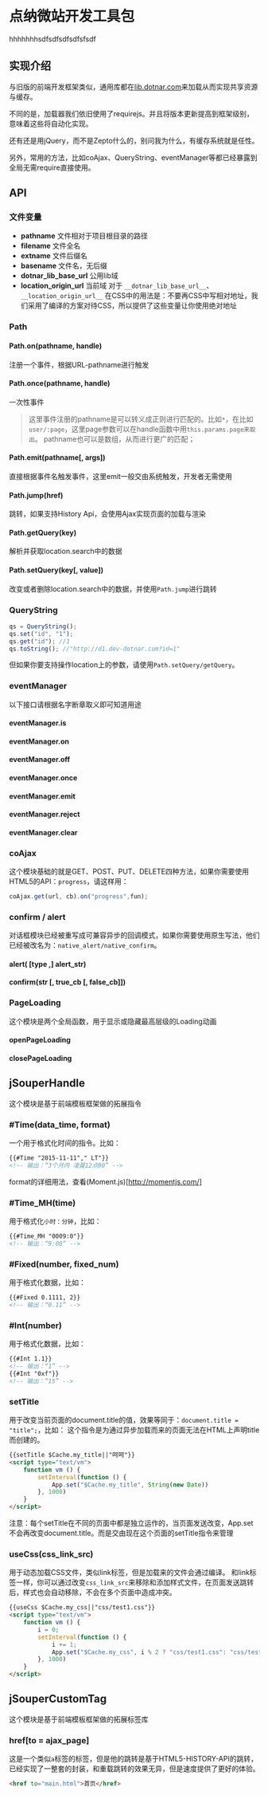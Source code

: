 # 点纳微站开发工具包
hhhhhhhsdfsdfsdfsdfsfsdf
## 实现介绍
与旧版的前端开发框架类似，通用库都在[lib.dotnar.com](http://lib.dotnar.com)来加载从而实现共享资源与缓存。

不同的是，加载器我们依旧使用了requirejs。并且将版本更新提高到框架级别，意味着这些将自动化实现。

还有还是用jQuery，而不是Zepto什么的，别问我为什么，有缓存系统就是任性。

另外，常用的方法，比如coAjax、QueryString、eventManager等都已经暴露到全局无需require直接使用。

## API

### 文件变量
* __pathname__ 文件相对于项目根目录的路径
* __filename__ 文件全名
* __extname__ 文件后缀名
* __basename__ 文件名，无后缀
* __dotnar_lib_base_url__ 公用lib域
* __location_origin_url__ 当前域
对于 `__dotnar_lib_base_url__`、 `__location_origin_url__` 在CSS中的用法是：不要再CSS中写相对地址，我们采用了编译的方案对待CSS，所以提供了这些变量让你使用绝对地址

### Path
#### Path.on(pathname, handle)
注册一个事件，根据URL-pathname进行触发

#### Path.once(pathname, handle)
一次性事件

> 这里事件注册的pathname是可以转义成正则进行匹配的。比如`*`，在比如`user/:page`，这里page参数可以在handle函数中用`this.params.page来取出`。
> pathname也可以是数组，从而进行更广的匹配；

#### Path.emit(pathname[, args])
直接根据事件名触发事件，这里emit一般交由系统触发，开发者无需使用

#### Path.jump(href)
跳转，如果支持History Api，会使用Ajax实现页面的加载与渲染

#### Path.getQuery(key)
解析并获取location.search中的数据

#### Path.setQuery(key[, value])
改变或者删除location.search中的数据，并使用`Path.jump`进行跳转

### QueryString
```js
qs = QueryString();
qs.set("id", "1");
qs.get("id"); //1
qs.toString(); //"http://d1.dev-dotnar.com?id=1"
```
但如果你要支持操作location上的参数，请使用`Path.setQuery/getQuery`。

### eventManager
以下接口请根据名字断章取义即可知道用途

#### eventManager.is

#### eventManager.on

#### eventManager.off

#### eventManager.once

#### eventManager.emit

#### eventManager.reject

#### eventManager.clear

### coAjax
这个模块基础的就是GET、POST、PUT、DELETE四种方法，如果你需要使用HTML5的API：`progress`，请这样用：
```js
coAjax.get(url, cb).on("progress",fun);
```

### confirm / alert
对话框模块已经被重写成可兼容异步的回调模式，如果你需要使用原生写法，他们已经被改名为：`native_alert/native_confirm`。

#### alert( [type ,] alert_str)

#### confirm(str [, true_cb [, false_cb]])

### PageLoading
这个模块是两个全局函数，用于显示或隐藏最高层级的Loading动画

#### openPageLoading
#### closePageLoading

## jSouperHandle
这个模块是基于前端模板框架做的拓展指令

### #Time(data_time, format)
一个用于格式化时间的指令。比如：
```html
{{#Time "2015-11-11"," LT"}}
<!-- 输出：“3个月内 凌晨12点00” -->
```
format的详细用法，查看(Moment.js)[http://momentjs.com/]

### #Time_MH(time)
用于格式化`小时：分钟`，比如：
```html
{{#Time_MH "0009:0"}}
<!-- 输出：“9:00” -->
```

### #Fixed(number, fixed_num)
用于格式化数据，比如：
```html
{{#Fixed 0.1111, 2}}
<!-- 输出：“0.11” -->
```

### #Int(number)
用于格式化数据，比如：
```html
{{#Int 1.1}}
<!-- 输出：“1” -->
{{#Int "0xf"}}
<!-- 输出：“15” -->
```

### setTitle
用于改变当前页面的document.title的值，效果等同于：`document.title = "title";`，比如：
这个指令是为通过异步加载而来的页面无法在HTML上声明title而创建的。
```html
{{setTitle $Cache.my_title||"呵呵"}}
<script type="text/vm">
	function vm () {
		setInterval(function () {
			App.set("$Cache.my_title", String(new Date))
		}, 1000)
	}
</script>
```
注意：每个setTitle在不同的页面中都是独立运作的，当页面发送改变，App.set不会再改变document.title。而是交由现在这个页面的setTitle指令来管理

### useCss(css_link_src)
用于动态加载CSS文件，类似link标签，但是加载来的文件会通过编译。
和link标签一样，你可以通过改变`css_link_src`来移除和添加样式文件，在页面发送跳转后，样式也会自动移除，不会在多个页面中造成冲突。
```html
{{useCss $Cache.my_css||"css/test1.css"}}
<script type="text/vm">
	function vm () {
		i = 0;
		setInterval(function () {
			i += 1;
			App.set("$Cache.my_css", i % 2 ? "css/test1.css": "css/test2.css")
		}, 1000)
	}
</script>
```

## jSouperCustomTag
这个模块是基于前端模板框架做的拓展标签库

### href[to = ajax_page]
这是一个类似`a`标签的标签，但是他的跳转是基于HTML5-HISTORY-API的跳转，已经实现了一整套的封装，和重载跳转的效果无异，但是速度提供了更好的体验。
```html
<href to="main.html">首页</href>
```
